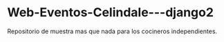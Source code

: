 # Web-Eventos-Celindale---django2
Repositorio de muestra mas que nada para los cocineros independientes.
